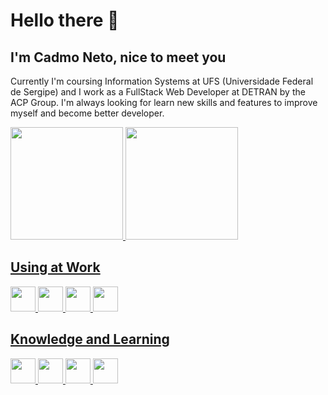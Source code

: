 # Hello there 👋
## I'm Cadmo Neto, nice to meet you
Currently I'm coursing Information Systems at UFS (Universidade Federal de Sergipe) and I work as a FullStack Web Developer at DETRAN by the ACP Group.
I'm always looking for learn new skills and features to improve myself and become better developer.

<div>
  <a href="https://github.com/CadmoNeto">
  <img loading="lazy" height="180em" src="https://github-readme-stats.vercel.app/api/top-langs/?username=CadmoNeto&layout=compact&langs_count=7&theme=dracula"/>
  <img loading="lazy" height="180em" src="https://github-readme-stats.vercel.app/api?username=CadmoNeto&show_icons=true&theme=dracula&include_all_commits=true&count_private=true"/>
</div>

<div>
  <div>
    <h2>Using at Work</h2>
    <div>
      <img loading="lazy" src="https://cdn.jsdelivr.net/gh/devicons/devicon@latest/icons/microsoftsqlserver/microsoftsqlserver-plain-wordmark.svg" width="40" height="40" />
      <img loading="lazy" src="https://cdn.jsdelivr.net/gh/devicons/devicon@latest/icons/javascript/javascript-original.svg" width="40" height="40" />
      <img loading="lazy" src="https://cdn.jsdelivr.net/gh/devicons/devicon@latest/icons/csharp/csharp-original.svg" width="40" height="40" />
      <img src="https://cdn.jsdelivr.net/gh/devicons/devicon@latest/icons/dotnetcore/dotnetcore-original.svg" width="40" height="40" />
    </div>
    <h2>Knowledge and Learning</h2>
    <div>
      <img src="https://cdn.jsdelivr.net/gh/devicons/devicon@latest/icons/react/react-original.svg" width="40" height="40" />
      <img src="https://cdn.jsdelivr.net/gh/devicons/devicon@latest/icons/python/python-original-wordmark.svg" width="40" height="40" />
      <img src="https://cdn.jsdelivr.net/gh/devicons/devicon@latest/icons/nextjs/nextjs-original.svg" width="40" height="40" />
      <img src="https://cdn.jsdelivr.net/gh/devicons/devicon@latest/icons/typescript/typescript-original.svg" width="40" height="40" />
    </div>
  </div>
</div>


<!--
**CadmoNeto/CadmoNeto** is a ✨ _special_ ✨ repository because its `README.md` (this file) appears on your GitHub profile.

Here are some ideas to get you started:

- 🔭 I’m currently working on ...
- 🌱 I’m currently learning ...
- 👯 I’m looking to collaborate on ...
- 🤔 I’m looking for help with ...
- 💬 Ask me about ...
- 📫 How to reach me: ...
- 😄 Pronouns: ...
- ⚡ Fun fact: ...
-->

